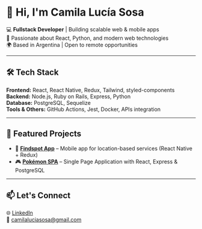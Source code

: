 # 👋 Hi, I'm Camila Lucía Sosa  

💻 **Fullstack Developer** | Building scalable web & mobile apps  
🚀 Passionate about React, Python, and modern web technologies  
🌍 Based in Argentina | Open to remote opportunities  

---

## 🛠️ Tech Stack  

**Frontend:** React, React Native, Redux, Tailwind, styled-components  
**Backend:** Node.js, Ruby on Rails, Express, Python  
**Database:** PostgreSQL, Sequelize  
**Tools & Others:** GitHub Actions, Jest, Docker, APIs integration  

---

## 🚀 Featured Projects  

- 📱 **[Findspot App](#)** – Mobile app for location-based services (React Native + Redux)  
- 🎮 **[Pokémon SPA](#)** – Single Page Application with React, Express & PostgreSQL  

---

## 📫 Let's Connect  

🌐 [LinkedIn](https://www.linkedin.com/in/camilasosa-fullstack/)  
📧 [camilaluciasosa@gmail.com](mailto:camilaluciasosa@gmail.com)  
